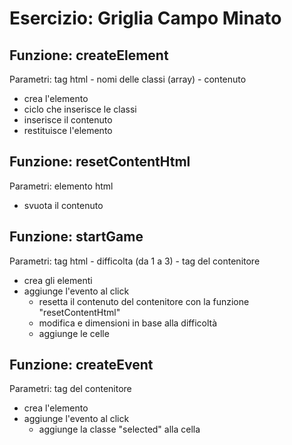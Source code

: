 # Esercizio: Griglia Campo Minato

## Funzione: createElement

Parametri: tag html - nomi delle classi (array) - contenuto

- crea l'elemento 
- ciclo che inserisce le classi
- inserisce il contenuto
- restituisce l'elemento

## Funzione: resetContentHtml

Parametri: elemento html

- svuota il contenuto

## Funzione: startGame

Parametri: tag html - difficolta (da 1 a 3) - tag del contenitore

- crea gli elementi 
- aggiunge l'evento al click
    - resetta il contenuto del contenitore con la funzione "resetContentHtml"
    - modifica e dimensioni in base alla difficoltà
    - aggiunge le celle

## Funzione: createEvent

Parametri: tag del contenitore

- crea l'elemento
- aggiunge l'evento al click
    - aggiunge la classe "selected" alla cella

